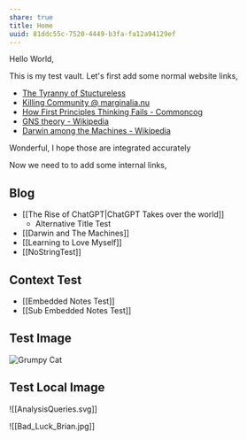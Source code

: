 ```yaml
---
share: true
title: Home
uuid: 81ddc55c-7520-4449-b3fa-fa12a94129ef
---
```

Hello World,

This is my test vault. Let's first add some normal website links,

* [The Tyranny of Stuctureless](https://www.jofreeman.com/joreen/tyranny.htm)
* [Killing Community @ marginalia.nu](https://www.marginalia.nu/log/82_killing_community/)
* [How First Principles Thinking Fails - Commoncog](https://commoncog.com/how-first-principles-thinking-fails/)
* [GNS theory - Wikipedia](https://en.wikipedia.org/wiki/GNS_theory)
* [Darwin among the Machines - Wikipedia](https://en.wikipedia.org/wiki/Darwin_among_the_Machines)

Wonderful, I hope those are integrated accurately

Now we need to to add some internal links,

## Blog

* [[The Rise of ChatGPT|ChatGPT Takes over the world]]
	* Alternative Title Test
* [[Darwin and The Machines]]
* [[Learning to Love Myself]]
* [[NoStringTest]]

## Context Test

* [[Embedded Notes Test]]
* [[Sub Embedded Notes Test]]

## Test Image

![Grumpy Cat](https://i.chzbgr.com/full/9176023808/h68145F63/meme-cat-i-had-fun-once-it-was-awful-qutmamaco)

## Test Local Image

![[AnalysisQueries.svg]]

![[Bad_Luck_Brian.jpg]]
